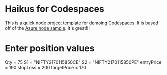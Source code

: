 
# Haikus for Codespaces

This is a quick node project template for demoing Codespaces. It is based off of the [Azure node sample](https://github.com/Azure-Samples/nodejs-docs-hello-world). It's great!!!
# Enter position values
Qty = 75
S1 = "NIFTY2170115850CE"
S2 = "NIFTY2170115850PE"
entryPrice = 190
stopLoss = 200
targetPrice = 170
